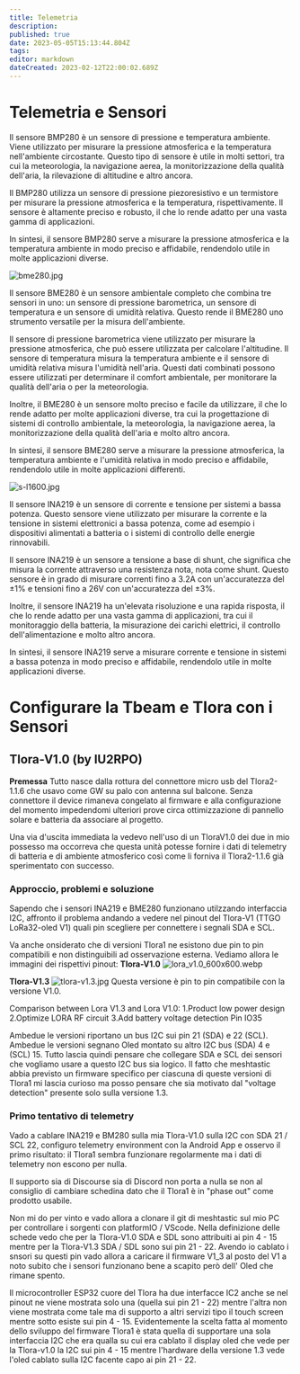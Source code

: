 ```yaml
---
title: Telemetria
description: 
published: true
date: 2023-05-05T15:13:44.804Z
tags: 
editor: markdown
dateCreated: 2023-02-12T22:00:02.689Z
---
```


# Telemetria e Sensori
Il sensore BMP280 è un sensore di pressione e temperatura ambiente. Viene utilizzato per misurare la pressione atmosferica e la temperatura nell'ambiente circostante. Questo tipo di sensore è utile in molti settori, tra cui la meteorologia, la navigazione aerea, la monitorizzazione della qualità dell'aria, la rilevazione di altitudine e altro ancora.

Il BMP280 utilizza un sensore di pressione piezoresistivo e un termistore per misurare la pressione atmosferica e la temperatura, rispettivamente. Il sensore è altamente preciso e robusto, il che lo rende adatto per una vasta gamma di applicazioni.

In sintesi, il sensore BMP280 serve a misurare la pressione atmosferica e la temperatura ambiente in modo preciso e affidabile, rendendolo utile in molte applicazioni diverse.

![bme280.jpg](/bme280.jpg)

Il sensore BME280 è un sensore ambientale completo che combina tre sensori in uno: un sensore di pressione barometrica, un sensore di temperatura e un sensore di umidità relativa. Questo rende il BME280 uno strumento versatile per la misura dell'ambiente.

Il sensore di pressione barometrica viene utilizzato per misurare la pressione atmosferica, che può essere utilizzata per calcolare l'altitudine. Il sensore di temperatura misura la temperatura ambiente e il sensore di umidità relativa misura l'umidità nell'aria. Questi dati combinati possono essere utilizzati per determinare il comfort ambientale, per monitorare la qualità dell'aria o per la meteorologia.

Inoltre, il BME280 è un sensore molto preciso e facile da utilizzare, il che lo rende adatto per molte applicazioni diverse, tra cui la progettazione di sistemi di controllo ambientale, la meteorologia, la navigazione aerea, la monitorizzazione della qualità dell'aria e molto altro ancora.

In sintesi, il sensore BME280 serve a misurare la pressione atmosferica, la temperatura ambiente e l'umidità relativa in modo preciso e affidabile, rendendolo utile in molte applicazioni differenti.

![s-l1600.jpg](/s-l1600.jpg)

Il sensore INA219 è un sensore di corrente e tensione per sistemi a bassa potenza. Questo sensore viene utilizzato per misurare la corrente e la tensione in sistemi elettronici a bassa potenza, come ad esempio i dispositivi alimentati a batteria o i sistemi di controllo delle energie rinnovabili.

Il sensore INA219 è un sensore a tensione a base di shunt, che significa che misura la corrente attraverso una resistenza nota, nota come shunt. Questo sensore è in grado di misurare correnti fino a 3.2A con un'accuratezza del ±1% e tensioni fino a 26V con un'accuratezza del ±3%.

Inoltre, il sensore INA219 ha un'elevata risoluzione e una rapida risposta, il che lo rende adatto per una vasta gamma di applicazioni, tra cui il monitoraggio della batteria, la misurazione dei carichi elettrici, il controllo dell'alimentazione e molto altro ancora.

In sintesi, il sensore INA219 serve a misurare corrente e tensione in sistemi a bassa potenza in modo preciso e affidabile, rendendolo utile in molte applicazioni diverse.

# Configurare la Tbeam e Tlora con i  Sensori

## Tlora-V1.0 (by IU2RPO)
**Premessa**
Tutto nasce dalla rottura del connettore micro usb del Tlora2-1.1.6 che usavo come GW su palo con antenna sul balcone. Senza connettore il device rimaneva congelato al firmware e alla configurazione del momento impedendomi ulteriori prove circa ottimizzazione di pannello solare e batteria da associare al progetto. 

Una via d'uscita immediata la vedevo nell'uso di un TloraV1.0 dei due in mio possesso ma occorreva che questa unità potesse fornire i dati di telemetry di batteria e di ambiente atmosferico così come li forniva il Tlora2-1.1.6 già sperimentato con successo.

### Approccio, problemi e soluzione
Sapendo che i sensori INA219 e BME280 funzionano utilzzando interfaccia I2C, affronto il problema andando a vedere nel pinout del Tlora-V1 (TTGO LoRa32-oled V1) quali pin scegliere per connettere i segnali SDA e SCL.

Va anche onsiderato che di versioni Tlora1 ne esistono due pin to pin compatibili e non distinguibili ad osservazione esterna. Vediamo allora le immagini dei rispettivi pinout:
**Tlora-V1.0**
![lora_v1.0_600x600.webp](/lora_v1.0_600x600.webp)

**Tlora-V1.3**
![tlora-v1.3.jpg](/tlora-v1.3.jpg)
Questa versione è pin to pin compatibile con la versione V1.0.

Comparison between Lora V1.3 and Lora V1.0:
1.Product low power design
2.Optimize LORA RF circuit
3.Add battery voltage detection Pin IO35

Ambedue le versioni riportano un bus I2C sui pin 21 (SDA) e 22 (SCL). Ambedue le versioni segnano Oled montato su altro I2C bus (SDA) 4 e (SCL) 15. Tutto lascia quindi pensare che collegare SDA e SCL dei sensori che vogliamo usare a questo I2C bus sia logico. Il fatto che meshtastic abbia previsto un firmware specifico per ciascuna di queste versioni di Tlora1 mi lascia curioso ma posso pensare che sia motivato dal "voltage detection" presente solo sulla versione 1.3.

### Primo tentativo di telemetry
Vado a cablare INA219 e BM280 sulla mia Tlora-V1.0 sulla I2C con SDA 21 / SCL 22, configuro telemetry environment con la Android App e osservo il primo risultato: il Tlora1 sembra funzionare regolarmente ma i dati di telemetry non escono per nulla.

Il supporto sia di Discourse sia di Discord non porta a nulla se non al consiglio di cambiare schedina dato che il Tlora1 è in "phase out" come prodotto usabile.

Non mi do per vinto e vado allora a clonare il git di meshtastic sul mio PC per controllare i sorgenti con platformIO / VScode. Nella definizione delle schede vedo che per la Tlora-V1.0 SDA e SDL sono attribuiti ai pin 4 - 15 mentre per la Tlora-V1.3 SDA / SDL sono sui pin 21 - 22. Avendo io cablato i snsori su questi pin vado allora a caricare il firmware V1_3 al posto del V1 a noto subito che i sensori funzionano bene a scapito però dell' Oled che rimane spento.

Il microcontroller ESP32 cuore del Tlora ha due interfacce IC2 anche se nel pinout ne viene mostrata solo una (quella sui pin 21 - 22) mentre l'altra non viene mostrata come tale ma di supporto a altri servizi tipo il touch screen mentre sotto esiste sui pin 4 - 15. Evidentemente la scelta fatta al momento dello sviluppo del firmware Tlora1 è stata quella di supportare una sola interfaccia I2C che era qualla su cui era cablato il display oled che vede per la Tlora-v1.0 la I2C sui pin 4 - 15 mentre l'hardware della versione 1.3 vede l'oled cablato sulla I2C facente capo ai pin 21 - 22.  



